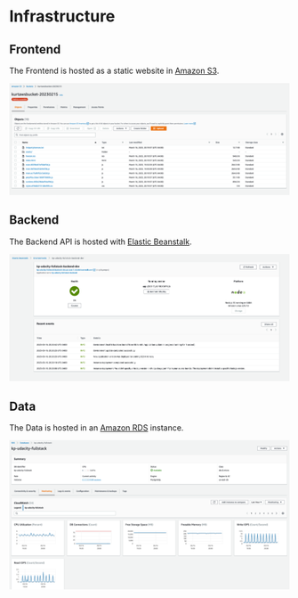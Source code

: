 # Infrastructure

## Frontend

The Frontend is hosted as a static website in [Amazon S3](https://aws.amazon.com/s3/).

![Frontend Infrastructure](../screenshots/S3.png?raw=true)

## Backend

The Backend API is hosted with [Elastic Beanstalk](https://aws.amazon.com/elasticbeanstalk/).

![Backend Infrastructure](../screenshots/EB.png?raw=true)

## Data

The Data is hosted in an [Amazon RDS](https://aws.amazon.com/rds/) instance.

![Data Infrastructure](../screenshots/RDS.png?raw=true)
